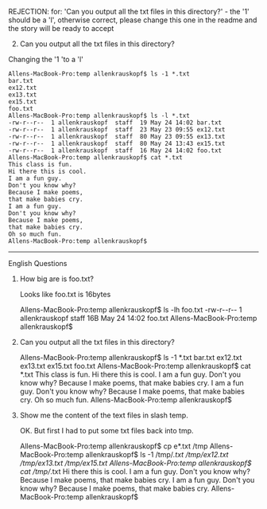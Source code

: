 REJECTION:  for: 'Can you output all the txt files in this directory?' - the '1' should be a 'l', otherwise correct, please change this one in the readme and the story will be ready to accept


2)  Can you output all the txt files in this directory?

   Changing the '1 'to a 'l'
   
    Allens-MacBook-Pro:temp allenkrauskopf$ ls -1 *.txt
    bar.txt
    ex12.txt
    ex13.txt
    ex15.txt
    foo.txt
    Allens-MacBook-Pro:temp allenkrauskopf$ ls -l *.txt
    -rw-r--r--  1 allenkrauskopf  staff  19 May 24 14:02 bar.txt
    -rw-r--r--  1 allenkrauskopf  staff  23 May 23 09:55 ex12.txt
    -rw-r--r--  1 allenkrauskopf  staff  80 May 23 09:55 ex13.txt
    -rw-r--r--  1 allenkrauskopf  staff  80 May 24 13:43 ex15.txt
    -rw-r--r--  1 allenkrauskopf  staff  16 May 24 14:02 foo.txt
    Allens-MacBook-Pro:temp allenkrauskopf$ cat *.txt
    This class is fun.
    Hi there this is cool.
    I am a fun guy.
    Don't you know why?
    Because I make poems,
    that make babies cry.
    I am a fun guy.
    Don't you know why?
    Because I make poems,
    that make babies cry.
    Oh so much fun.
    Allens-MacBook-Pro:temp allenkrauskopf$
    
    

--------------------------------------------------------------------------



English Questions

1) How big are is foo.txt?

   Looks like foo.txt is 16bytes

    Allens-MacBook-Pro:temp allenkrauskopf$ ls -lh foo.txt
    -rw-r--r--  1 allenkrauskopf  staff    16B May 24 14:02 foo.txt
    Allens-MacBook-Pro:temp allenkrauskopf$
    

2)  Can you output all the txt files in this directory?

    Allens-MacBook-Pro:temp allenkrauskopf$ ls -1 *.txt
    bar.txt
    ex12.txt
    ex13.txt
    ex15.txt
    foo.txt
    Allens-MacBook-Pro:temp allenkrauskopf$ cat *.txt
    This class is fun.
    Hi there this is cool.
    I am a fun guy.
    Don't you know why?
    Because I make poems,
    that make babies cry.
    I am a fun guy.
    Don't you know why?
    Because I make poems,
    that make babies cry.
    Oh so much fun.
    Allens-MacBook-Pro:temp allenkrauskopf$
    
3) Show me the content of the text files in slash temp.
 
   OK. But first I had to put some txt files back into tmp. 

    Allens-MacBook-Pro:temp allenkrauskopf$ cp e*.txt /tmp
    Allens-MacBook-Pro:temp allenkrauskopf$ ls -1 /tmp/*.txt
    /tmp/ex12.txt
    /tmp/ex13.txt
    /tmp/ex15.txt
    Allens-MacBook-Pro:temp allenkrauskopf$ cat /tmp/*.txt
    Hi there this is cool.
    I am a fun guy.
    Don't you know why?
    Because I make poems,
    that make babies cry.
    I am a fun guy.
    Don't you know why?
    Because I make poems,
    that make babies cry.
    Allens-MacBook-Pro:temp allenkrauskopf$
    
